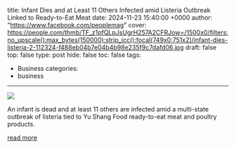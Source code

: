 title: Infant Dies and at Least 11 Others Infected amid Listeria Outbreak Linked to Ready-to-Eat Meat
date: 2024-11-23 15:40:00 +0000
author: "https://www.facebook.com/peoplemag"
cover: https://people.com/thmb/TF_z1pfQLpJsUgrH257A2CFRJow=/1500x0/filters:no_upscale():max_bytes(150000):strip_icc():focal(749x0:751x2)/infant-dies-listeria-2-112324-f488eb04b7e04b4b98e235f9c7dafd06.jpg
draft: false
top: false
type: post
hide: false
toc: false
tags:
  - Business
categories:
  - business
---

![](https://people.com/thmb/TF_z1pfQLpJsUgrH257A2CFRJow=/1500x0/filters:no_upscale():max_bytes(150000):strip_icc():focal(749x0:751x2)/infant-dies-listeria-2-112324-f488eb04b7e04b4b98e235f9c7dafd06.jpg)

An infant is dead and at least 11 others are infected amid a multi-state outbreak of listeria tied to Yu Shang Food ready-to-eat meat and poultry products.

[read more](https://people.com/infant-dies-11-others-infected-amid-listeria-outbreak-linked-to-meat-8750728)

